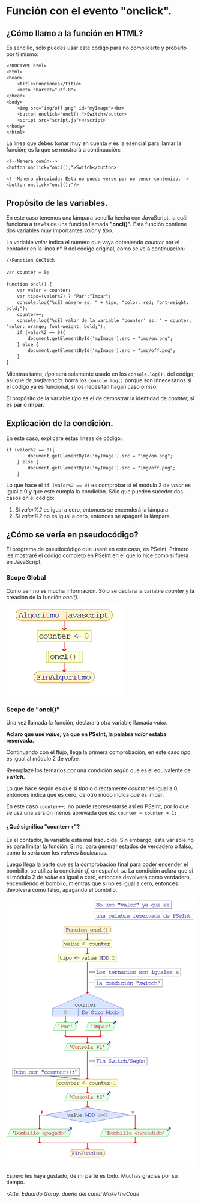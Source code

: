 # Función con el evento "onclick".

## ¿Cómo llamo a la función en HTML?
Es sencillo, sólo puedes usar este código para no complicarte y probarlo por ti mismo:

```
<!DOCTYPE html>
<html>
<head>
	<title>Funciones</title>
	<meta charset="utf-8">
</head>
<body>
	<img src="img/off.png" id="myImage"><br>
	<button onclick="oncl();">Switch</button>
	<script src="script.js"></script>
</body>
</html>
```

La línea que debes tomar muy en cuenta y es la esencial para llamar la función; es la que se mostrará a continuación:
```
<!--Manera común-->
<button onclick="oncl();">Switch</button>
```

```
<!--Manera abreviada: Esta no puede verse por no tener contenido.-->
<button onclick="oncl();"/>
```

## Propósito de las variables.
En este caso tenemos una lámpara sencilla hecha con JavaScript, la cuál funciona a través de una función llamada **"oncl()".** Esta función contiene dos variables muy importantes *valor* y *tipo.*

La variable *valor* indica el número que vaya obteniendo *counter* por el contador en la línea n° 9 del código original, como se ve a continuación:

```
//Function OnClick

var counter = 0;

function oncl() {
	var valor = counter;
	var tipo=(valor%2) ? "Par":"Impar";
	console.log("%cEl número es: " + tipo, "color: red; font-weight: bold;");
	counter++;
	console.log("%cEl valor de la variable 'counter' es: " + counter, "color: orange; font-weight: bold;");
	if (valor%2 == 0){
		document.getElementById('myImage').src = "img/on.png";
	} else {
		document.getElementById('myImage').src = "img/off.png";
	}
}
```

Mientras tanto, *tipo* será solamente usado en los ```console.log();``` del código, así que *de preferencia,* borra los ```console.log()``` porque son innecesarios si el código ya es funcional, si los necesitan hagan caso omiso.

El propósito de la variable *tipo* es el de demostrar la identidad de *counter,* si es **par** o **impar.**

## Explicación de la condición.
En este caso, explicaré estas líneas de código:

```
if (valor%2 == 0){
		document.getElementById('myImage').src = "img/on.png";
	} else {
		document.getElementById('myImage').src = "img/off.png";
	}
```

Lo que hace el ```if (valor%2 == 0)``` es comprobar si el módulo 2 de *valor* es igual a 0 y que este cumpla la condición. Sólo que pueden suceder dos casos en el código:

1. Si *valor%2* es igual a cero, entonces se encenderá la lámpara.
2. Si *valor%2* no es igual a cero, entonces se apagará la lámpara.

## ¿Cómo se vería en pseudocódigo?
El programa de pseudocódigo que usaré en este caso, es PSeInt. Primero les mostraré el código completo en PSeInt en el que lo hice como si fuera en JavaScript.

### Scope Global
Como ven no es mucha información. Sólo se declara la variable *counter* y la creación de la función *oncl().*

![Imagen de referencia. #1](https://raw.githubusercontent.com/MakeTheCodeOfficial/functions-n1-js/master/img/global_scope.png)

### Scope de "oncl()"
Una vez llamada la función, declarará otra variable llamada *valor.* 

**Aclaro que usé *value,* ya que en PSeInt, la palabra *valor* estaba reservada.**

Continuando con el flujo, llega la primera comprobación, en este caso *tipo* es igual al módulo 2 de *value.*

Reemplazé los ternarios por una condición *según* que es el equivalente de ***switch.***

Lo que hace según es que si *tipo* o directamente *counter* es igual a 0, entonces indica que es cero; de otro modo indica que es impar.

En este caso ```counter++;``` no puede representarse así en PSeInt, por lo que se usa una versión menos abreviada que es: ```counter = counter + 1;```

#### ¿Qué significa "counter++"?
Es el contador, la variable está mal traducida. Sin embargo, esta variable no es para limitar la función. Si no, para generar estados de verdadero o falso, como lo sería con los *valores booleanos.*

Luego llega la parte que es la comprobación final para poder encender el bombillo, se utiliza la condición *if,* en español: *si.* La condición aclara que si el módulo 2 de *value* es igual a cero, entonces devolverá como verdadero, encendiendo el bombilo; mientras que si no es igual a cero, entonces devolverá como falso, apagando el bombillo.


![Imagen de referencia #2](https://raw.githubusercontent.com/MakeTheCodeOfficial/functions-n1-js/master/img/function_scope.png)

Espero les haya gustado, de mi parte es todo. Muchas gracias por su tiempo.

*-Atte. Eduardo Garay, dueño del canal MakeTheCode*
